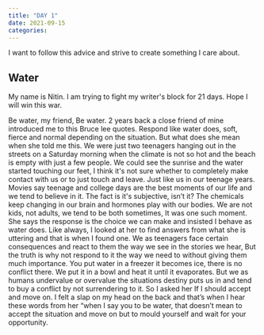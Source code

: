 ```yaml
---
title: "DAY 1"
date: 2021-09-15
categories:
---
```


I want to follow this advice and strive to create something I care about.

## Water

My name is Nitin. I am trying to fight my writer's block for 21 days.
Hope I will win this war.  

Be water, my friend, Be water. 2 years back a close friend of mine introduced me to this Bruce lee quotes. Respond like water does, soft, fierce and normal depending on the situation. But what does she mean when she told me this. We were just two teenagers hanging out in the streets on a Saturday morning when the climate is not so hot and the beach is empty with just a few people. We could see the sunrise and the water started touching our feet, I think it's not sure whether to completely make contact with us or to just touch and leave. Just like us in our teenage years. Movies say teenage and college days are the best moments of our life and we tend to believe in it. The fact is it's subjective, isn’t it? The chemicals keep changing in our brain and hormones play with our bodies. We are not kids, not adults, we tend to be both sometimes, It was one such moment. She says the response is the choice we can make and insisted I behave as water does. Like always, I looked at her to find answers from what she is uttering and that is when I found one. We as teenagers face certain consequences and react to them the way we see in the stories we hear, But the truth is why not respond to it the way we need to without giving them much importance. You put water in a freezer it becomes ice, there is no conflict there. We put it in a bowl and heat it until it evaporates. But we as humans undervalue or overvalue the situations destiny puts us in and tend to buy a conflict by not surrendering to it. So I asked her If I should accept and move on. I felt a slap on my head on the back and that’s when I hear these words from her “when I say you to be water, that doesn’t mean to accept the situation and move on but to mould yourself and wait for your opportunity. 